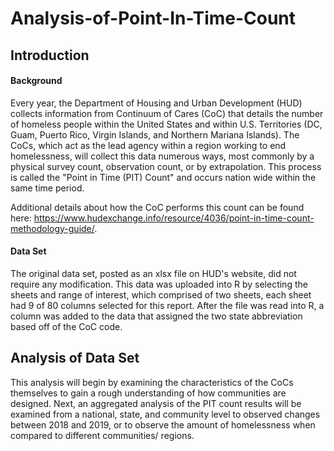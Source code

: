 # Analysis-of-Point-In-Time-Count
## Introduction

#### Background
Every year, the Department of Housing and Urban Development (HUD) collects information from Continuum of Cares (CoC) that details the number of homeless people within the United States and within U.S. Territories (DC, Guam, Puerto Rico, Virgin Islands, and Northern Mariana Islands). The CoCs, which act as the lead agency within a region working to end homelessness, will collect this data numerous ways, most commonly by a physical survey count, observation count, or by extrapolation. This process is called the "Point in Time (PIT) Count" and occurs nation wide within the same time period.

Additional details about how the CoC performs this count can be found here: https://www.hudexchange.info/resource/4036/point-in-time-count-methodology-guide/.

#### Data Set 

The original data set, posted as an xlsx file on HUD's website, did not require any modification. This data was uploaded into R by selecting the sheets and range of interest, which comprised of two sheets, each sheet had 9 of 80 columns selected for this report. After the file was read into R, a column was added to the data that assigned the two state abbreviation based off of the CoC code.

## Analysis of Data Set

This analysis will begin by examining the characteristics of the CoCs themselves to gain a rough understanding of how communities are designed. Next, an aggregated analysis of the PIT count results will be examined from a national, state, and community level to observed changes between 2018 and 2019, or to observe the amount of homelessness when compared to different communities/ regions.
